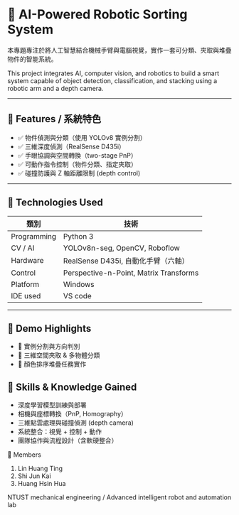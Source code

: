 # 🤖 AI-Powered Robotic Sorting System

本專題專注於將人工智慧結合機械手臂與電腦視覺，實作一套可分類、夾取與堆疊物件的智能系統。

This project integrates AI, computer vision, and robotics to build a smart system capable of object detection, classification, and stacking using a robotic arm and a depth camera.

---

## 🎯 Features / 系統特色

- ✅ 物件偵測與分類（使用 YOLOv8 實例分割）
- ✅ 三維深度偵測（RealSense D435i）
- ✅ 手眼協調與空間轉換（two-stage PnP）
- ✅ 可動作指令控制（物件分類、指定夾取）
- ✅ 碰撞防護與 Z 軸距離限制 (depth control)

---

## 🧰 Technologies Used

| 類別 | 技術 |
|------|------|
| Programming | Python 3 |
| CV / AI     | YOLOv8n-seg, OpenCV, Roboflow |
| Hardware    | RealSense D435i, 自動化手臂（六軸） |
| Control     | Perspective-n-Point, Matrix Transforms |
| Platform    | Windows |
| IDE used    | VS code |

---

## 🧪 Demo Highlights

- 🎯 實例分割與方向判別  
- 🎯 三維空間夾取 & 多物體分類  
- 🎯 顏色排序堆疊任務實作

## 🧠 Skills & Knowledge Gained

- 深度學習模型訓練與部署
- 相機與座標轉換（PnP, Homography）
- 三維點雲處理與碰撞偵測 (depth camera)
- 系統整合：視覺 + 控制 + 動作
- 團隊協作與流程設計（含軟硬整合）

👥 Members
1. Lin Huang Ting
2. Shi Jun Kai
3. Huang Hsin Hua

NTUST mechanical engineering / Advanced intelligent robot and automation lab
